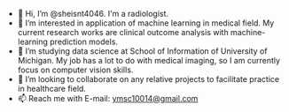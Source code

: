 - 👋 Hi, I’m @sheisnt4046. I'm a radiologist.
- 👀 I’m interested in application of machine learning in medical field. My current research works are clinical outcome analysis with machine-learning prediction models.
- 🌱 I’m studying data science at School of Information of University of Michigan. My job has a lot to do with medical imaging, so I am currently focus on computer vision skills. 
- 💞️ I’m looking to collaborate on any relative projects to facilitate practice in healthcare field. 
- 📫 Reach me with E-mail: ymsc10014@gmail.com

<!---
sheisnt4046/sheisnt4046 is a ✨ special ✨ repository because its `README.md` (this file) appears on your GitHub profile.
You can click the Preview link to take a look at your changes.
--->
